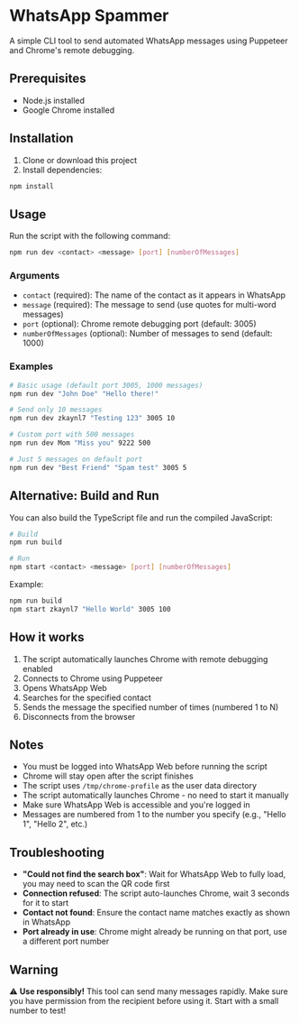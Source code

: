 # WhatsApp Spammer

A simple CLI tool to send automated WhatsApp messages using Puppeteer and Chrome's remote debugging.

## Prerequisites

- Node.js installed
- Google Chrome installed

## Installation

1. Clone or download this project
2. Install dependencies:

```bash
npm install
```

## Usage

Run the script with the following command:

```bash
npm run dev <contact> <message> [port] [numberOfMessages]
```

### Arguments

- `contact` (required): The name of the contact as it appears in WhatsApp
- `message` (required): The message to send (use quotes for multi-word messages)
- `port` (optional): Chrome remote debugging port (default: 3005)
- `numberOfMessages` (optional): Number of messages to send (default: 1000)

### Examples

```bash
# Basic usage (default port 3005, 1000 messages)
npm run dev "John Doe" "Hello there!"

# Send only 10 messages
npm run dev zkaynl7 "Testing 123" 3005 10

# Custom port with 500 messages
npm run dev Mom "Miss you" 9222 500

# Just 5 messages on default port
npm run dev "Best Friend" "Spam test" 3005 5
```

## Alternative: Build and Run

You can also build the TypeScript file and run the compiled JavaScript:

```bash
# Build
npm run build

# Run
npm start <contact> <message> [port] [numberOfMessages]
```

Example:

```bash
npm run build
npm start zkaynl7 "Hello World" 3005 100
```

## How it works

1. The script automatically launches Chrome with remote debugging enabled
2. Connects to Chrome using Puppeteer
3. Opens WhatsApp Web
4. Searches for the specified contact
5. Sends the message the specified number of times (numbered 1 to N)
6. Disconnects from the browser

## Notes

- You must be logged into WhatsApp Web before running the script
- Chrome will stay open after the script finishes
- The script uses `/tmp/chrome-profile` as the user data directory
- The script automatically launches Chrome - no need to start it manually
- Make sure WhatsApp Web is accessible and you're logged in
- Messages are numbered from 1 to the number you specify (e.g., "Hello 1", "Hello 2", etc.)

## Troubleshooting

- **"Could not find the search box"**: Wait for WhatsApp Web to fully load, you may need to scan the QR code first
- **Connection refused**: The script auto-launches Chrome, wait 3 seconds for it to start
- **Contact not found**: Ensure the contact name matches exactly as shown in WhatsApp
- **Port already in use**: Chrome might already be running on that port, use a different port number

## Warning

⚠️ **Use responsibly!** This tool can send many messages rapidly. Make sure you have permission from the recipient before using it. Start with a small number to test!
